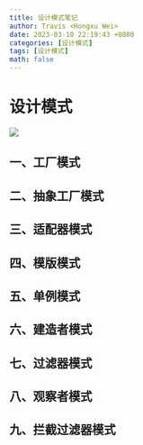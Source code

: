 ```yaml
---
title: 设计模式笔记
author: Travis <Hongxu Wei>
date: 2023-03-10 22:19:43 +0800
categories: [设计模式]
tags: [设计模式]
math: false
---
```


# 设计模式

[设计模式详解]:https://www.runoob.com/design-pattern/design-pattern-tutorial.html

<img src="https://cdn.jsdelivr.net/gh/Travis1024/PicGo_image/202302161552683.png"/>

## 一、工厂模式

## 二、抽象工厂模式

## 三、适配器模式

## 四、模版模式

## 五、单例模式

## 六、建造者模式

## 七、过滤器模式

## 八、观察者模式

## 九、拦截过滤器模式